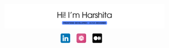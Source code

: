 <img src="./images/header.png">

<p align="center" style="display: flex; justify-content: center; align-items: center;" >
    <a href="https://www.linkedin.com/in/harshitaphadtare/" style="margin-right: 20px;"><img width="30" height="30" src="./images/linkedin.png" alt="linkedin logo"></a>
    <a href="https://dribbble.com/vividora?onboarding=true&designer=true"  style="margin-right: 20px;"><img width="30" height="30" src="./images/dribble.png" alt="dribble logo"></a>
    <a href="https://medium.com/@hphadtare02" style="margin-right: 20px;"><img width="30" height="30" src="./images/medium.png" alt="medium logo"></a>
</p>

